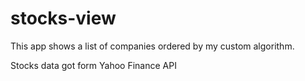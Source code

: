 # stocks-view
This app shows a list of companies ordered by my custom algorithm.

Stocks data got form Yahoo Finance API